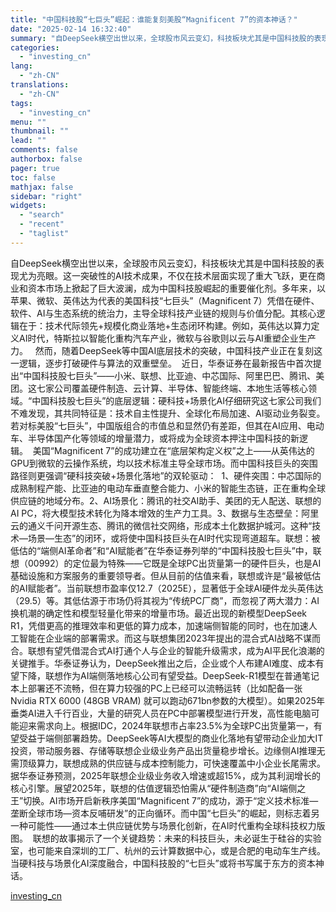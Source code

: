 ```yaml
---
title: "中国科技股“七巨头”崛起：谁能复刻美股“Magnificent 7”的资本神话？"
date: "2025-02-14 16:32:40"
summary: "自DeepSeek横空出世以来，全球股市风云变幻，科技板块尤其是中国科技股的表现尤为亮眼。这一突破..."
categories:
  - "investing_cn"
lang:
  - "zh-CN"
translations:
  - "zh-CN"
tags:
  - "investing_cn"
menu: ""
thumbnail: ""
lead: ""
comments: false
authorbox: false
pager: true
toc: false
mathjax: false
sidebar: "right"
widgets:
  - "search"
  - "recent"
  - "taglist"
---
```


自DeepSeek横空出世以来，全球股市风云变幻，科技板块尤其是中国科技股的表现尤为亮眼。这一突破性的AI技术成果，不仅在技术层面实现了重大飞跃，更在商业和资本市场上掀起了巨大波澜，成为中国科技股崛起的重要催化剂。多年来，以苹果、微软、英伟达为代表的美国科技“七巨头”（Magnificent 7）凭借在硬件、软件、AI与生态系统的统治力，主导全球科技产业链的规则与价值分配。其核心逻辑在于：技术代际领先+规模化商业落地+生态闭环构建。例如，英伟达以算力定义AI时代，特斯拉以智能化重构汽车产业，微软与谷歌则以云与AI重塑企业生产力。   然而，随着DeepSeek等中国AI底层技术的突破，中国科技产业正在复刻这一逻辑，逐步打破硬件与算法的双重壁垒。  近日，华泰证券在最新报告中首次提出“中国科技股七巨头”——小米、联想、比亚迪、中芯国际、阿里巴巴、腾讯、美团。这七家公司覆盖硬件制造、云计算、半导体、智能终端、本地生活等核心领域。“中国科技股七巨头”的底层逻辑：硬科技+场景化AI仔细研究这七家公司我们不难发现，其共同特征是：技术自主性提升、全球化布局加速、AI驱动业务裂变。若对标美股“七巨头”，中国版组合的市值总和显然仍有差距，但其在AI应用、电动车、半导体国产化等领域的增量潜力，或将成为全球资本押注中国科技的新逻辑。  美国“Magnificent 7”的成功建立在“底层架构定义权”之上——从英伟达的GPU到微软的云操作系统，均以技术标准主导全球市场。而中国科技巨头的突围路径则更强调“硬科技突破+场景化落地”的双轮驱动：  1、硬件突围：中芯国际的成熟制程产能、比亚迪的电动车垂直整合能力、小米的智能生态链，正在重构全球供应链的地域分布。2、AI场景化：腾讯的社交AI助手、美团的无人配送、联想的AI PC，将大模型技术转化为降本增效的生产力工具。3、数据与生态壁垒：阿里云的通义千问开源生态、腾讯的微信社交网络，形成本土化数据护城河。这种“技术—场景—生态”的闭环，或将使中国科技巨头在AI时代实现弯道超车。联想：被低估的“端侧AI革命者”和“AI赋能者”在华泰证券列举的“中国科技股七巨头”中，联想（00992）的定位最为特殊——它既是全球PC出货量第一的硬件巨头，也是AI基础设施和方案服务的重要领导者。但从目前的估值来看，联想或许是“最被低估的AI赋能者”。当前联想市盈率仅12.7（2025E），显著低于全球AI硬件龙头英伟达（29.5）等。其低估源于市场仍将其视为“传统PC厂商”，而忽视了两大潜力：AI换机潮的确定性和模型轻量化带来的增量市场。最近出现的新模型DeepSeek R1，凭借更高的推理效率和更低的算力成本，加速端侧智能的同时，也在加速人工智能在企业端的部署需求。而这与联想集团2023年提出的混合式AI战略不谋而合。联想有望凭借混合式AI打通个人与企业的智能升级需求，成为AI平民化浪潮的关键推手。华泰证券认为，DeepSeek推出之后，企业或个人布建AI难度、成本有望下降，联想作为AI端侧落地核心公司有望受益。DeepSeek-R1模型在普通笔记本上部署还不流畅，但在算力较强的PC上已经可以流畅运转（比如配备一张 Nvidia RTX 6000 (48GB VRAM) 就可以跑动671bn参数的大模型）。如果2025年垂类AI进入千行百业，大量的研究人员在PC中部署模型进行开发，高性能电脑可能迎来需求向上。根据IDC，2024年联想市占率23.5%为全球PC出货量第一，有望受益于端侧部署趋势。DeepSeek等AI大模型的商业化落地有望带动企业加大IT投资，带动服务器、存储等联想企业级业务产品出货量稳步增长。边缘侧AI推理无需顶级算力，联想成熟的供应链与成本控制能力，可快速覆盖中小企业长尾需求。据华泰证券预测，2025年联想企业级业务收入增速或超15%，成为其利润增长的核心引擎。展望2025年，联想的估值逻辑恐怕需从“硬件制造商”向“AI端侧之王”切换。AI市场开启新秩序美国“Magnificent 7”的成功，源于“定义技术标准—垄断全球市场—资本反哺研发”的正向循环。而中国“七巨头”的崛起，则标志着另一种可能性——通过本土供应链优势与场景化创新，在AI时代重构全球科技权力版图。  联想的故事揭示了一个关键趋势：未来的科技巨头，未必诞生于硅谷的实验室，也可能来自深圳的工厂、杭州的云计算数据中心，或是合肥的电动车生产线。当硬科技与场景化AI深度融合，中国科技股的“七巨头”或将书写属于东方的资本神话。

[investing_cn](https://cn.investing.com/news/stock-market-news/article-2671583)
